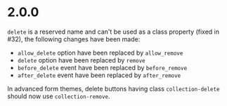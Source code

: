 # 2.0.0

`delete` is a reserved name and can't be used as a class property (fixed in #32), the following changes have been made:

- `allow_delete` option have been replaced by `allow_remove`
- `delete` option have been replaced by `remove`
- `before_delete` event have been replaced by `before_remove`
- `after_delete` event have been replaced by `after_remove`

In advanced form themes, delete buttons having class `collection-delete` should now use `collection-remove`.

